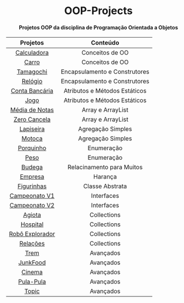 <div align="center">

# OOP-Projects
#### Projetos OOP da disciplina de Programação Orientada a Objetos


|                                          Projetos                                           |           Conteúdo            |
|:-------------------------------------------------------------------------------------------:|:-----------------------------:|
|    [Calculadora](https://github.com/fixlipw/OOP-Projects/tree/main/_001-Calculator/src)     |        Conceitos de OO        |
|          [Carro](https://github.com/fixlipw/OOP-Projects/tree/main/_002-Carro/src)          |        Conceitos de OO        |
|      [Tamagochi](https://github.com/fixlipw/OOP-Projects/tree/main/_003-Tamagochi/src)      | Encapsulamento e Construtores |
|        [Relógio](https://github.com/fixlipw/OOP-Projects/tree/main/_004-Relogio/src)        | Encapsulamento e Construtores |
| [Conta Bancária](https://github.com/fixlipw/OOP-Projects/tree/main/_005-Conta_Bancaria/src) | Atributos e Métodos Estáticos |
|           [Jogo](https://github.com/fixlipw/OOP-Projects/tree/main/_006-Jogo/src)           | Atributos e Métodos Estáticos |
|  [Média de Notas](https://github.com/fixlipw/OOP-Projects/tree/main/_007-Media_Notas/src)   |       Array e ArrayList       |
|   [Zero Cancela](https://github.com/fixlipw/OOP-Projects/tree/main/_008-Zero_Cancela/src)   |       Array e ArrayList       |
|      [Lapiseira](https://github.com/fixlipw/OOP-Projects/tree/main/_009-Lapiseira/src)      |       Agregação Simples       |
|         [Motoca](https://github.com/fixlipw/OOP-Projects/tree/main/_010-Motoca/src)         |       Agregação Simples       |
|        [Porquinho](https://github.com/fixlipw/OOP-Projects/tree/main/_011-Porquinho)        |          Enumeração           |
|           [Peso](https://github.com/fixlipw/OOP-Projects/tree/main/_012-Peso/src)           |          Enumeração           |
|         [Budega](https://github.com/fixlipw/OOP-Projects/tree/main/_013-Budega/src)         |   Relacinamento para Muitos   |
|        [Empresa](https://github.com/fixlipw/OOP-Projects/tree/main/_014-Empresa/src)        |            Harança            |
|     [Figurinhas](https://github.com/fixlipw/OOP-Projects/tree/main/_015-Figurinhas/src)     |        Classe Abstrata        |
|    [Campeonato V1](https://github.com/fixlipw/OOP-Projects/tree/main/_016-CampeonatoV1)     |          Interfaces           |
|  [Campeonato V2](https://github.com/fixlipw/OOP-Projects/tree/main/_017-CampeonatoV2/src)   |          Interfaces           |
|         [Agiota](https://github.com/fixlipw/OOP-Projects/tree/main/_018-Agiota/src)         |          Collections          |
|       [Hospital](https://github.com/fixlipw/OOP-Projects/tree/main/_019-Hospital/src)       |          Collections          |
|     [Robô Explorador](https://github.com/fixlipw/OOP-Projects/tree/main/_020-Robo_Guth)     |          Collections          |
|       [Relações](https://github.com/fixlipw/OOP-Projects/tree/main/_021-Relacoes/src)       |          Collections          |
|           [Trem](https://github.com/fixlipw/OOP-Projects/tree/main/_022-Trem/src)           |           Avançados           |
|       [JunkFood](https://github.com/fixlipw/OOP-Projects/tree/main/_023-JunkFood/src)       |           Avançados           |
|           [Cinema](https://github.com/fixlipw/OOP-Projects/tree/main/_024-Cinema)           |           Avançados           |
|      [Pula-Pula](https://github.com/fixlipw/OOP-Projects/tree/main/_025-Pula_Pula/src)      |           Avançados           |
|            [Topic](https://github.com/fixlipw/OOP-Projects/tree/main/_026-Topic)            |           Avançados           |

</div>
